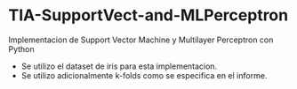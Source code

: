 # TIA-SupportVect-and-MLPerceptron
Implementacion de Support Vector Machine y Multilayer Perceptron con Python
* Se utilizo el dataset de iris para esta implementacion.
* Se utilizo adicionalmente k-folds como se especifica en el informe.
